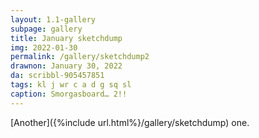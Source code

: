 ```yaml
---
layout: 1.1-gallery
subpage: gallery
title: January sketchdump
img: 2022-01-30
permalink: /gallery/sketchdump2
drawnon: January 30, 2022
da: scribbl-905457851
tags: kl j wr c a d g sq sl
caption: Smorgasboard… 2!!
---
```

[Another]({%include url.html%}/gallery/sketchdump) one.